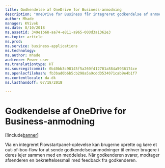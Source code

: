 ```yaml
---
title: Godkendelse af OneDrive for Business-anmodning
description: "OneDrive for Business får integreret godkendelse af anmodninger svarende til oplevelsen i SharePoint"
author: Mhade
manager: KVivek
ms.date: 8/10/2018
ms.assetid: 349e1b68-aa74-e811-a965-000d3a1362e3
ms.topic: article
ms.prod: 
ms.service: business-applications
ms.technology: 
ms.author: mhade
audience: Power user
ms.translationtype: HT
ms.sourcegitcommit: 0b40bb3c98145f5a260f412701a884a5936174ce
ms.openlocfilehash: fb3bad0b6b5cb298a5a9cdd3534071cab9e4b1f7
ms.contentlocale: da-dk
ms.lasthandoff: 07/18/2018

---
```

# <a name="onedrive-for-business-request-sign-off"></a>Godkendelse af OneDrive for Business-anmodning


[!include[banner](../../includes/banner.md)]

Via en integreret Flowstartpanel-oplevelse kan brugerne oprette og køre et out-of-box-flow for at sende godkendelsesanmodninger til enhver brugere i deres lejer sammen med en meddelelse. Når godkenderen svarer, modtager afsenderen en bekræftelsesmail med feedback fra godkenderen. 


